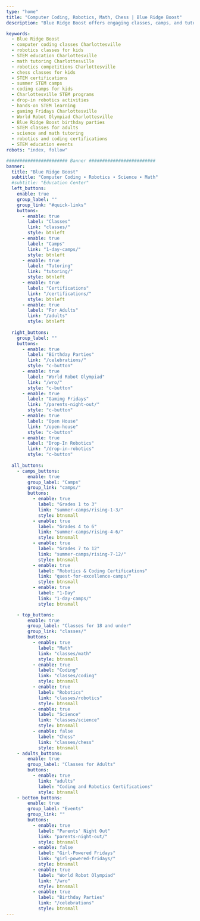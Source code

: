 ```yaml
---
type: "home"
title: "Computer Coding, Robotics, Math, Chess | Blue Ridge Boost"
description: "Blue Ridge Boost offers engaging classes, camps, and tutoring in computer coding, robotics, math, and chess for kids, teens, and adults in Charlottesville, VA. Explore hands-on learning, certifications, and exciting events like Gaming Fridays and Drop-In Robotics!"

keywords:
  - Blue Ridge Boost
  - computer coding classes Charlottesville
  - robotics classes for kids
  - STEM education Charlottesville
  - math tutoring Charlottesville
  - robotics competitions Charlottesville
  - chess classes for kids
  - STEM certifications
  - summer STEM camps
  - coding camps for kids
  - Charlottesville STEM programs
  - drop-in robotics activities
  - hands-on STEM learning
  - gaming Fridays Charlottesville
  - World Robot Olympiad Charlottesville
  - Blue Ridge Boost birthday parties
  - STEM classes for adults
  - science and math tutoring
  - robotics and coding certifications
  - STEM education events
robots: "index, follow"

####################### Banner #########################
banner:
  title: "Blue Ridge Boost"
  subtitle: "Computer Coding ∙ Robotics ∙ Science ∙ Math"
  #subtitle: "Education Center"
  left_buttons:
    enable: true
    group_label: ""
    group_link: "#quick-links"
    buttons:
      - enable: true
        label: "Classes"
        link: "classes/"
        style: btnleft
      - enable: true
        label: "Camps"
        link: "1-day-camps/"
        style: btnleft
      - enable: true
        label: "Tutoring"
        link: "tutoring/"
        style: btnleft
      - enable: true
        label: "Certifications"
        link: "/certifications/"
        style: btnleft
      - enable: true
        label: "For Adults"
        link: "/adults"
        style: btnleft
    
  right_buttons:
    group_label: ""
    buttons:
      - enable: true
        label: "Birthday Parties"
        link: "/celebrations/"
        style: "c-button"
      - enable: true
        label: "World Robot Olympiad"
        link: "/wro/"
        style: "c-button" 
      - enable: true
        label: "Gaming Fridays"
        link: "/parents-night-out/"
        style: "c-button"
      - enable: true
        label: "Open House"
        link: "/open-house"
        style: "c-button"
      - enable: true
        label: "Drop-In Robotics"
        link: "/drop-in-robotics"
        style: "c-button"
      
  all_buttons:    
    - camps_buttons:
        enable: true
        group_label: "Camps"
        group_link: "camps/"
        buttons:
          - enable: true
            label: "Grades 1 to 3"
            link: "summer-camps/rising-1-3/"
            style: btnsmall
          - enable: true
            label: "Grades 4 to 6"
            link: "summer-camps/rising-4-6/"
            style: btnsmall
          - enable: true
            label: "Grades 7 to 12"
            link: "summer-camps/rising-7-12/"
            style: btnsmall
          - enable: true
            label: "Robotics & Coding Certifications"
            link: "quest-for-excellence-camps/"
            style: btnsmall
          - enable: true
            label: "1-Day"
            link: "1-day-camps/"
            style: btnsmall

    - top_buttons:
        enable: true
        group_label: "Classes for 18 and under"
        group_link: "classes/"
        buttons:
          - enable: true
            label: "Math"
            link: "classes/math"
            style: btnsmall
          - enable: true
            label: "Coding"
            link: "classes/coding"
            style: btnsmall
          - enable: true
            label: "Robotics"
            link: "classes/robotics"
            style: btnsmall
          - enable: true
            label: "Science"
            link: "classes/science"
            style: btnsmall
          - enable: false
            label: "Chess"
            link: "classes/chess"
            style: btnsmall
    - adults_buttons:
        enable: true
        group_label: "Classes for Adults"
        buttons:
          - enable: true
            link: "adults"
            label: "Coding and Robotics Certifications"
            style: btnsmall
    - bottom_buttons:
        enable: true
        group_label: "Events"
        group_link: ""
        buttons:
          - enable: true
            label: "Parents' Night Out"
            link: "parents-night-out/"
            style: btnsmall
          - enable: false
            label: "Girl-Powered Fridays"
            link: "girl-powered-fridays/"
            style: btnsmall
          - enable: true
            label: "World Robot Olympiad"
            link: "/wro"
            style: btnsmall
          - enable: true
            label: "Birthday Parties"
            link: "/celebrations"
            style: btnsmall
---
```

